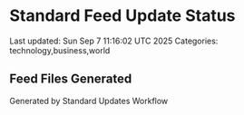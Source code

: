 # Standard Feed Update Status
Last updated: Sun Sep  7 11:16:02 UTC 2025
Categories: technology,business,world

## Feed Files Generated

Generated by Standard Updates Workflow

